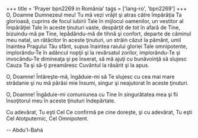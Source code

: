 +++
title = 'Prayer bpn2269 in România'
tags = ['lang-ro', 'bpn2269']
+++
O, Doamne Dumnezeul meu! Tu mă vezi vrăjit şi atras către împărăţia Ta glorioasă, cuprins de focul iubirii Tale în mijlocul oamenilor, un vestitor al Împărăţiei Tale în aceste ţinuturi vaste, despărţit de tot în afară de Tine, bizuindu-mă pe Tine, lepădându-mă de tihnă şi confort, departe de căminul meu natal, un rătăcitor în aceste ţinuturi, un străin căzut la pâmănt, umil înaintea Pragului Tău sfânt, supus înaintea raiului gloriei Tale omnipotente, implorându-Te în adâncul nopţii şi la revărsatul zorilor, implorându-Te şi invocându-Te dimineaţa şi pe înserat, să mă ajuţi cu bunăvoinţă să slujesc Cauza Ta şi să-ţi preamăresc Cuvântul la răsărit şi la apus.

O, Doamne! Întăreşte-mă, îngăduie-mi să Te slujesc cu cea mai mare strădanie şi nu mă părăsi mie însumi, singur şi neajutorat în aceste ţinuturi.

O, Doamne! Îngăduie-mi comuniunea cu Tine în singurătatea mea şi fii însoţitorul meu în aceste ţinuturi îndepărtate.

Cu adevărat, Tu eşti Cel Ce confirmă pe cine doreşte, şi cu adevărat, Tu eşti Cel Atotputernic, Cel Omnipotent.

-- Abdu'l-Bahá
